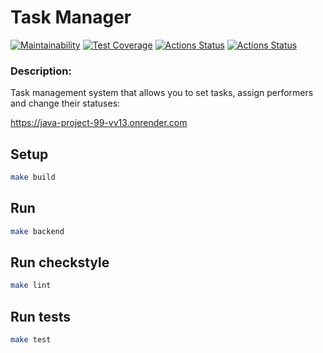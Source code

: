 # Task Manager

[![Maintainability](https://api.codeclimate.com/v1/badges/bea3912e2efbf71976df/maintainability)](https://codeclimate.com/github/bsa2609/java-project-99/maintainability)
[![Test Coverage](https://api.codeclimate.com/v1/badges/bea3912e2efbf71976df/test_coverage)](https://codeclimate.com/github/bsa2609/java-project-99/test_coverage)
[![Actions Status](https://github.com/bsa2609/java-project-99/actions/workflows/main.yml/badge.svg)](https://github.com/bsa2609/java-project-99/actions)
[![Actions Status](https://github.com/bsa2609/java-project-99/actions/workflows/hexlet-check.yml/badge.svg)](https://github.com/bsa2609/java-project-99/actions)

### Description:
Task management system that allows you to set tasks, assign performers and change their statuses:

https://java-project-99-vv13.onrender.com

## Setup

```bash
make build
```

## Run

```bash
make backend
```

## Run checkstyle

```bash
make lint
```

## Run tests

```bash
make test
```
